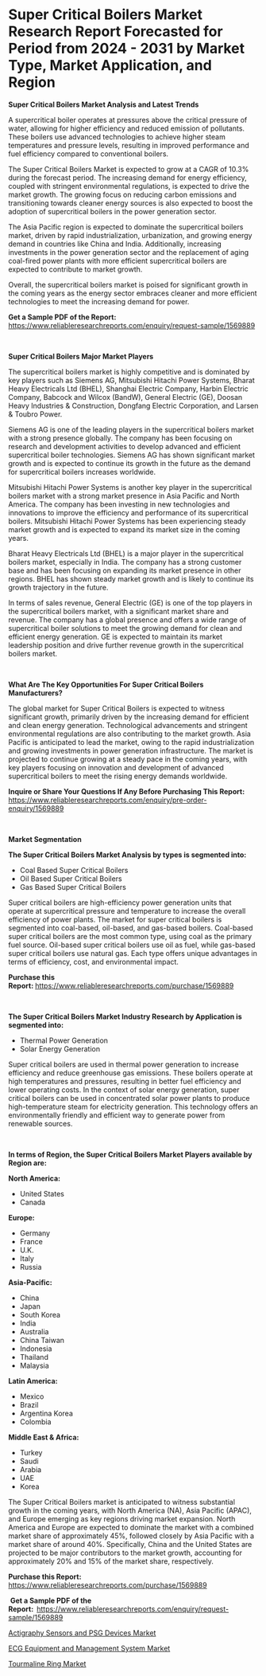 <p><h1>Super Critical Boilers Market Research Report Forecasted for Period from 2024 -  2031 by Market Type, Market Application, and Region</h1></p><p><strong>Super Critical Boilers Market Analysis and Latest Trends</strong></p>
<p><p>A supercritical boiler operates at pressures above the critical pressure of water, allowing for higher efficiency and reduced emission of pollutants. These boilers use advanced technologies to achieve higher steam temperatures and pressure levels, resulting in improved performance and fuel efficiency compared to conventional boilers.</p><p>The Super Critical Boilers Market is expected to grow at a CAGR of 10.3% during the forecast period. The increasing demand for energy efficiency, coupled with stringent environmental regulations, is expected to drive the market growth. The growing focus on reducing carbon emissions and transitioning towards cleaner energy sources is also expected to boost the adoption of supercritical boilers in the power generation sector.</p><p>The Asia Pacific region is expected to dominate the supercritical boilers market, driven by rapid industrialization, urbanization, and growing energy demand in countries like China and India. Additionally, increasing investments in the power generation sector and the replacement of aging coal-fired power plants with more efficient supercritical boilers are expected to contribute to market growth.</p><p>Overall, the supercritical boilers market is poised for significant growth in the coming years as the energy sector embraces cleaner and more efficient technologies to meet the increasing demand for power.</p></p>
<p><strong>Get a Sample PDF of the Report:&nbsp;</strong> <a href="https://www.reliableresearchreports.com/enquiry/request-sample/1569889">https://www.reliableresearchreports.com/enquiry/request-sample/1569889</a></p>
<p>&nbsp;</p>
<p><strong>Super Critical Boilers Major Market Players</strong></p>
<p><p>The supercritical boilers market is highly competitive and is dominated by key players such as Siemens AG, Mitsubishi Hitachi Power Systems, Bharat Heavy Electricals Ltd (BHEL), Shanghai Electric Company, Harbin Electric Company, Babcock and Wilcox (BandW), General Electric (GE), Doosan Heavy Industries & Construction, Dongfang Electric Corporation, and Larsen & Toubro Power.</p><p>Siemens AG is one of the leading players in the supercritical boilers market with a strong presence globally. The company has been focusing on research and development activities to develop advanced and efficient supercritical boiler technologies. Siemens AG has shown significant market growth and is expected to continue its growth in the future as the demand for supercritical boilers increases worldwide.</p><p>Mitsubishi Hitachi Power Systems is another key player in the supercritical boilers market with a strong market presence in Asia Pacific and North America. The company has been investing in new technologies and innovations to improve the efficiency and performance of its supercritical boilers. Mitsubishi Hitachi Power Systems has been experiencing steady market growth and is expected to expand its market size in the coming years.</p><p>Bharat Heavy Electricals Ltd (BHEL) is a major player in the supercritical boilers market, especially in India. The company has a strong customer base and has been focusing on expanding its market presence in other regions. BHEL has shown steady market growth and is likely to continue its growth trajectory in the future.</p><p>In terms of sales revenue, General Electric (GE) is one of the top players in the supercritical boilers market, with a significant market share and revenue. The company has a global presence and offers a wide range of supercritical boiler solutions to meet the growing demand for clean and efficient energy generation. GE is expected to maintain its market leadership position and drive further revenue growth in the supercritical boilers market.</p></p>
<p>&nbsp;</p>
<p><strong>What Are The Key Opportunities For Super Critical Boilers Manufacturers?</strong></p>
<p><p>The global market for Super Critical Boilers is expected to witness significant growth, primarily driven by the increasing demand for efficient and clean energy generation. Technological advancements and stringent environmental regulations are also contributing to the market growth. Asia Pacific is anticipated to lead the market, owing to the rapid industrialization and growing investments in power generation infrastructure. The market is projected to continue growing at a steady pace in the coming years, with key players focusing on innovation and development of advanced supercritical boilers to meet the rising energy demands worldwide.</p></p>
<p><strong>Inquire or Share Your Questions If Any Before Purchasing This Report:</strong> <a href="https://www.reliableresearchreports.com/enquiry/pre-order-enquiry/1569889">https://www.reliableresearchreports.com/enquiry/pre-order-enquiry/1569889</a></p>
<p>&nbsp;</p>
<p><strong>Market Segmentation</strong></p>
<p><strong>The Super Critical Boilers Market Analysis by types is segmented into:</strong></p>
<p><ul><li>Coal Based Super Critical Boilers</li><li>Oil Based Super Critical Boilers</li><li>Gas Based Super Critical Boilers</li></ul></p>
<p><p>Super critical boilers are high-efficiency power generation units that operate at supercritical pressure and temperature to increase the overall efficiency of power plants. The market for super critical boilers is segmented into coal-based, oil-based, and gas-based boilers. Coal-based super critical boilers are the most common type, using coal as the primary fuel source. Oil-based super critical boilers use oil as fuel, while gas-based super critical boilers use natural gas. Each type offers unique advantages in terms of efficiency, cost, and environmental impact.</p></p>
<p><strong>Purchase this Report:&nbsp;</strong><a href="https://www.reliableresearchreports.com/purchase/1569889">https://www.reliableresearchreports.com/purchase/1569889</a></p>
<p>&nbsp;</p>
<p><strong>The Super Critical Boilers Market Industry Research by Application is segmented into:</strong></p>
<p><ul><li>Thermal Power Generation</li><li>Solar Energy Generation</li></ul></p>
<p><p>Super critical boilers are used in thermal power generation to increase efficiency and reduce greenhouse gas emissions. These boilers operate at high temperatures and pressures, resulting in better fuel efficiency and lower operating costs. In the context of solar energy generation, super critical boilers can be used in concentrated solar power plants to produce high-temperature steam for electricity generation. This technology offers an environmentally friendly and efficient way to generate power from renewable sources.</p></p>
<p>&nbsp;</p>
<p><strong>In terms of Region, the Super Critical Boilers Market Players available by Region are:</strong></p>
<p>
    <p> <strong> North America: </strong>
        <ul>
            <li>United States</li>
            <li>Canada</li>
        </ul>
        </p> 
    <p> <strong> Europe: </strong>
        <ul>
            <li>Germany</li>
            <li>France</li>
            <li>U.K.</li>
            <li>Italy</li>
            <li>Russia</li>
        </ul>
        </p> 
    <p> <strong> Asia-Pacific: </strong>
        <ul>
            <li>China</li>
            <li>Japan</li>
            <li>South Korea</li>
            <li>India</li>
            <li>Australia</li>
            <li>China Taiwan</li>
            <li>Indonesia</li>
            <li>Thailand</li>
            <li>Malaysia</li>
        </ul>
        </p> 
    <p> <strong> Latin America: </strong>
        <ul>
            <li>Mexico</li>
            <li>Brazil</li>
            <li>Argentina Korea</li>
            <li>Colombia</li>
        </ul>
        </p> 
    <p> <strong> Middle East & Africa: </strong>
        <ul>
            <li>Turkey</li>
            <li>Saudi</li>
            <li>Arabia</li>
            <li>UAE</li>
            <li>Korea</li>
        </ul>
    </p>
    </p>
<p><p>The Super Critical Boilers market is anticipated to witness substantial growth in the coming years, with North America (NA), Asia Pacific (APAC), and Europe emerging as key regions driving market expansion. North America and Europe are expected to dominate the market with a combined market share of approximately 45%, followed closely by Asia Pacific with a market share of around 40%. Specifically, China and the United States are projected to be major contributors to the market growth, accounting for approximately 20% and 15% of the market share, respectively.</p></p>
<p><strong>Purchase this Report: </strong><a href="https://www.reliableresearchreports.com/purchase/1569889">https://www.reliableresearchreports.com/purchase/1569889</a></p>
<p>&nbsp;<strong>Get a Sample PDF of the Report:&nbsp;&nbsp;</strong><a href="https://www.reliableresearchreports.com/enquiry/request-sample/1569889">https://www.reliableresearchreports.com/enquiry/request-sample/1569889</a></p>
<p><strong></strong></p>
<p><p><a href="https://issuu.com/reportprime-2/docs/actigraphy-sensors-and-psg-devices-market-size-203">Actigraphy Sensors and PSG Devices Market</a></p><p><a href="https://issuu.com/reportprime-2/docs/ecg-equipment-and-management-system-market-size-20">ECG Equipment and Management System Market</a></p><p><a href="https://github.com/mabutironaldo/Market-Research-Report-List-3/blob/main/tourmaline-ring-market.md">Tourmaline Ring Market</a></p></p>